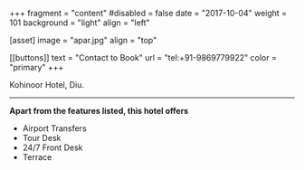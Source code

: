  +++
fragment = "content"
#disabled = false
date = "2017-10-04"
weight = 101
background = "light"
align = "left"

[asset]
  image = "apar.jpg"
  align = "top"

 [[buttons]]
  text = "Contact to Book"
  url = "tel:+91-9869779922"
  color = "primary"
+++


 Kohinoor Hotel, Diu. 
***
**Apart from the features listed, this hotel offers**
- Airport Transfers
- Tour Desk
- 24/7 Front Desk
- Terrace